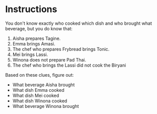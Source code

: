 # Instructions

You don't know exactly who cooked which dish and who brought what beverage, but you do know that:

1. Aisha prepares Tagine.
2. Emma brings Amasi.
3. The chef who prepares Frybread brings Tonic.
4. Mei brings Lassi.
5. Winona does not prepare Pad Thai.
6. The chef who brings the Lassi did not cook the Biryani

Based on these clues, figure out:

- What beverage Aisha brought
- What dish Emma cooked
- What dish Mei cooked
- What dish Winona cooked
- What beverage Winona brought
